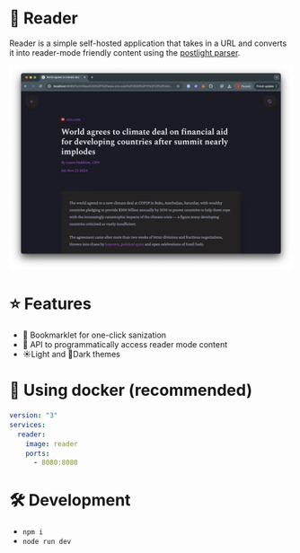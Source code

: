 # 📖 Reader

Reader is a simple self-hosted application that takes in a URL and converts it into reader-mode friendly content using the [postlight parser](https://github.com/postlight/parser). 

![Reader Screenshot](docs/images/screenshot.png)

# ⭐️ Features

- 🔖 Bookmarklet for one-click sanization
- 🔌 API to programmatically access reader mode content
- ☀️Light and 🌙Dark themes

# 🐳 Using docker (recommended)


```yaml
version: "3"
services:
  reader:
    image: reader
    ports:
      - 8080:8080
```

# 🛠️ Development

- `npm i`
- `node run dev`
